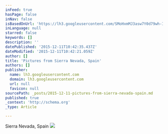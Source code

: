 ```yaml
---
inFeed: true
hasPage: false
inNav: false
isBasedOnUrl: 'https://lh3.googleusercontent.com/SMoHxmMJ3asw7Y0d79wh-Ie4z7mGQP_7lx-5egwtSWPYedAZVHj757iqHZdGikVJFTA2JsoipkOviG-SmGk08lcIH1fwKSQKK0xgoIArudVfwePSgTQJ2HLppzxdTLmQtSa31jZFfQ_2IprXNo0z4BM5fiilaNO5tpM84bCF5js083tqKeIRUNvysLo8_9dIx1iXG8IkQiy7ZAP-dyAGc5DDMKo7BE5TRQllwlLpvTS0uW1uEjWQ7N8BqzcW3P2fL5wdqxjrS3T255uFFoyS4YPj7OdLIvaVq7CW5N-fr2hOTSx2DuDQelSPs2Uz4GDTjmI8pV6gSeNvjlz4Abb6MtW5U6I7Yvq3-y-BhIPNaBANFn72gsfzwRve5A76KeuTusv6dkAcLgWqmWkbsRmo4PYl79hxFKolzCvtxzHcS4i9ZLRbF3fjObYyrl2l-jBR8VzwW6wieFM6hCXjweZ4svtPKJAT0rENIjpXaMZEVe3OvLrspIWmh21-1hfP6cWHfdxoW1rdrmy2EsQM6fLTwZIMrjaDz1Mijsm67SoZqvxsWrfwBVdhmyPaPM-BzUTkeaIEqg=w882-h661-no'
inLanguage: null
starred: false
keywords: []
description: ''
datePublished: '2015-12-11T10:42:35.437Z'
dateModified: '2015-12-11T10:42:21.059Z'
author: []
title: 'Pictures from Sierra Nevada, Spain'
authors: []
publisher:
  name: lh3.googleusercontent.com
  domain: lh3.googleusercontent.com
  url: null
  favicon: null
sourcePath: _posts/2015-12-11-pictures-from-sierra-nevada-spain.md
published: true
_context: 'http://schema.org'
_type: Article

---
```

Sierra Nevada, Spain
![](https://s3-us-west-2.amazonaws.com/the-grid-img/p/be1d6e9742e3764dc10ee1f7ea477847a641dfc7.jpg)